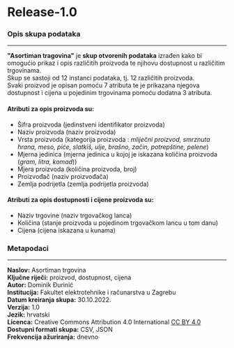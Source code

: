 # Release-1.0

### Opis skupa podataka
---
**"Asortiman tragovina"** je **skup otvorenih podataka** izrađen kako bi omogućio prikaz i opis različitih proizvoda te njihovu dostupnost u različitim trgovinama.<br>
Skup se sastoji od 12 instanci podataka, tj. 12 različitih proizvoda.<br>
Svaki proizvod je opisan pomoću 7 atributa te je prikazana njegova dostupnost i cijena u pojedinim trgovinama pomoću dodatna 3 atributa.<br>

#### Atributi za opis proizvoda su:
- Šifra proizvoda (jedinstveni identifikator proizvoda)
- Naziv proizvoda (naziv proizvoda)
- Vrsta proizvoda (kategorija proizvoda : *mliječni proizvod, smrznuta hrana, meso, piće, slatkiš, ulje, brašno, začin, potrepštine, pelene*)
- Mjerna jedinica (mjerna jedinica u kojoj je iskazana količina proizvoda (*gram, litra, komad*))
- Mjera proizvoda (količina proizvoda, broj)
- Proizvođač (naziv proizvođača)
- Zemlja podrijetla (zemlja podrijetla proizvoda)

#### Atributi za opis dostupnosti i cijene proizvoda su:
- Naziv trgovine (naziv trgovačkog lanca)
- Količina (stanje proizvoda u pojedinom trgovačkom lancu u tom danu)
- Cijena (cijena iskazana u kunama)


### Metapodaci<br>
---
**Naslov:**  Asortiman trgovina<br>
**Ključne riječi:**  proizvod, dostupnost, cijena<br>
**Autor:**  Dominik Đurinić<br>
**Institucija:** Fakultet elektrotehnike i računarstva u Zagrebu<br>
**Datum kreiranja skupa:**  30.10.2022.<br>
**Verzija:**  1.0<br>
**Jezik:**  hrvatski<br>
**Licenca:** Creative Commons Attribution 4.0 International [CC BY 4.0](https://creativecommons.org/licenses/by/4.0/)<br>
**Dostupni formati skupa:**  CSV, JSON<br>
**Frekvencija ažuriranja:**  dnevno
